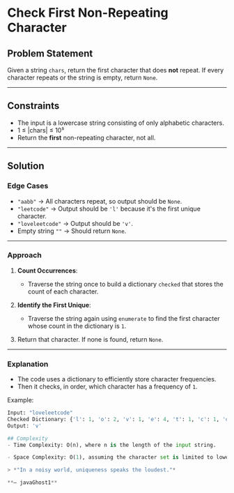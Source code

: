 # Check First Non-Repeating Character

## Problem Statement

Given a string `chars`, return the first character that does **not** repeat. If every character repeats or the string is empty, return `None`.

---

## Constraints

- The input is a lowercase string consisting of only alphabetic characters.
- 1 ≤ |chars| ≤ 10⁵
- Return the **first** non-repeating character, not all.

---

## Solution

### Edge Cases

- `"aabb"` → All characters repeat, so output should be `None`.
- `"leetcode"` → Output should be `'l'` because it's the first unique character.
- `"loveleetcode"` → Output should be `'v'`.
- Empty string `""` → Should return `None`.

---

### Approach

1. **Count Occurrences**:
   - Traverse the string once to build a dictionary `checked` that stores the count of each character.

2. **Identify the First Unique**:
   - Traverse the string again using `enumerate` to find the first character whose count in the dictionary is `1`.

3. Return that character. If none is found, return `None`.

---

### Explanation

- The code uses a dictionary to efficiently store character frequencies.
- Then it checks, in order, which character has a frequency of `1`.

Example:

```python
Input: "loveleetcode"
Checked Dictionary: {'l': 1, 'o': 2, 'v': 1, 'e': 4, 't': 1, 'c': 1, 'd': 1}
Output: 'v'

## Complexity
- Time Complexity: O(n), where n is the length of the input string.

- Space Complexity: O(1), assuming the character set is limited to lowercase English letters (max 26 entries in the dictionary).

> *"In a noisy world, uniqueness speaks the loudest."*

**— javaGhost1**
